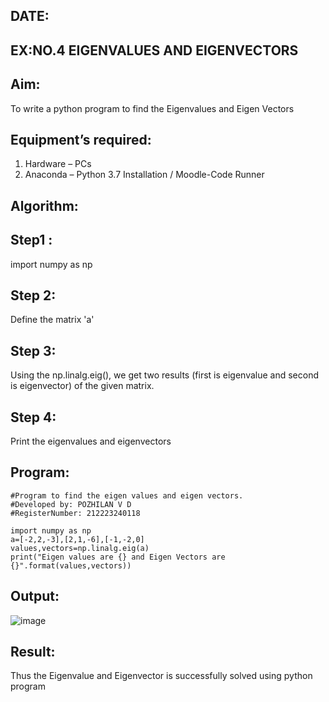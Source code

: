## DATE:

## EX:NO.4 EIGENVALUES AND EIGENVECTORS

## Aim:
To write a python program to find the Eigenvalues and Eigen Vectors

## Equipment’s required:
1. 	Hardware – PCs
2. 	Anaconda – Python 3.7 Installation / Moodle-Code Runner
## Algorithm:

## Step1 : 
import numpy as np
## Step 2: 
Define the matrix 'a'
## Step 3: 
Using the np.linalg.eig(),  we get two results (first is eigenvalue and second is eigenvector) of the given matrix.
## Step 4: 
Print the eigenvalues and eigenvectors


## Program:


```
#Program to find the eigen values and eigen vectors.
#Developed by: POZHILAN V D
#RegisterNumber: 212223240118

import numpy as np
a=[-2,2,-3],[2,1,-6],[-1,-2,0]
values,vectors=np.linalg.eig(a)
print("Eigen values are {} and Eigen Vectors are {}".format(values,vectors))
```


## Output:
![image](https://github.com/user-attachments/assets/6d3755c6-0f2f-4be2-a6ad-75ca8d5f521b)


## Result:
Thus the Eigenvalue and Eigenvector is successfully solved using python program

